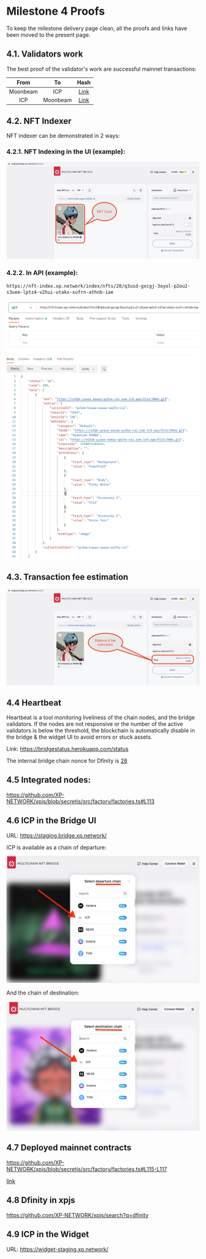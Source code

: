 # Milestone 4 Proofs

To keep the milestone delivery page clean, all the proofs and links have been moved to the present page.

## 4.1. Validators work

The best proof of the validator's work are successful mainnet transactions:

|From|To|Hash|
|:-:|:-:|:-:|
|Moonbeam|ICP|[Link](https://moonbeam.moonscan.io/tx/0x8deaa783ca8754d7cd8277b27051099f29af55892466b694e35e759923e5a96b)|
|ICP|Moonbeam|[Link](https://explorer.xp.network/tx/3)

## 4.2. NFT Indexer

NFT indexer can be demonstrated in 2 ways:

### 4.2.1. NFT Indexing in the UI (example):

![NFT Indexing in the UI](assets/ui_nft_indexer.jpg)

### 4.2.2. In API (example):

```url
https://nft-index.xp.network/index/nfts/28/q3usd-gxcgj-3oyol-p2ou2-s3uee-lptz4-v2hui-utakx-xufrn-athnb-iae
```

![API Indexing](assets/api_nft_index.png)

## 4.3. Transaction fee estimation

![Fee estimation](assets/fee_estimation.jpg)

## 4.4 Heartbeat

Heartbeat is a tool monitoring liveliness of the chain nodes, and the bridge validators. If the nodes are not responsive or the number of the active validators is below the threshold, the blockchain is automatically disable in the bridge & the widget UI to avoid errors or stuck assets.

Link: https://bridgestatus.herokuapp.com/status

The internal bridge chain nonce for Dfinity is [28](https://docs.xp.network/docs/Multibridge2.0/chain_nonces)

## 4.5 Integrated nodes:

https://github.com/XP-NETWORK/xpjs/blob/secretjs/src/factory/factories.ts#L113

## 4.6 ICP in the Bridge UI

URL: https://staging.bridge.xp.network/

ICP is available as a chain of departure:

![UI Departure](assets/ui_departure.png)

And the chain of destination:

![UI Destination](assets/ui_destination.png)

## 4.7 Deployed mainnet contracts

https://github.com/XP-NETWORK/xpjs/blob/secretjs/src/factory/factories.ts#L115-L117


[link](#48-dfinity-in-xpjs)

## 4.8 Dfinity in xpjs

https://github.com/XP-NETWORK/xpjs/search?q=dfinity

## 4.9 ICP in the Widget

URL: https://widget-staging.xp.network/

